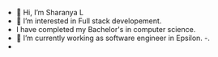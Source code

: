 - 👋 Hi, I’m Sharanya L
- 👀 I’m interested in Full stack developement.
- I have completed my Bachelor's in computer science.
- 🌱 I’m currently working as software engineer in Epsilon.
-.
-

<!---
Sharu15/Sharu15 is a ✨ special ✨ repository because its `README.md` (this file) appears on your GitHub profile.
You can click the Preview link to take a look at your changes.
--->
